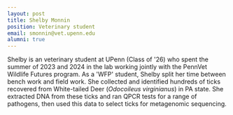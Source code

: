 ```yaml
---
layout: post
title: Shelby Monnin
position: Veterinary student
email: smonnin@vet.upenn.edu
alumni: true
---
```


Shelby is an veterinary student at UPenn (Class of '26) who spent the summer of 2023 and 2024 in the lab working jointly with the PennVet Wildlife Futures program.  As a 'WFP' student, Shelby split her time between bench work and field work.  She collected and identified hundreds of ticks recovered from White-tailed Deer (*Odocoileus virginianus*) in PA state.  She extracted DNA from these ticks and ran QPCR tests for a range of pathogens, then used this data to select ticks for metagenomic sequencing.